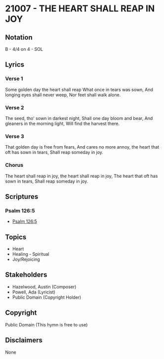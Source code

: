 # 21007 - THE HEART SHALL REAP IN JOY

## Notation

B - 4/4 on 4 - SOL

## Lyrics

### Verse 1

Some golden day the heart shall reap What once in tears was sown, And longing eyes shall never weep, Nor feet shall walk alone.

### Verse 2

The seed, tho' sown in darkest night, Shall one day bloom and bear, And gleaners in the morning light, Will find the harvest there.

### Verse 3

That golden day is free from fears, And cares no more annoy, the heart that oft has sown in tears, Shall reap someday in joy.

### Chorus

The heart shall reap in joy, the heart shall reap in joy, The heart that oft has sown in tears, Shall reap someday in joy.


## Scriptures

### Psalm 126:5

- [Psalm 126:5](https://www.biblegateway.com/passage/?search=Psalm%20126%3A5)


## Topics

- Heart
- Healing - Spiritual
- Joy/Rejoicing

## Stakeholders

- Hazelwood, Austin (Composer)
- Powell, Ada (Lyricist)
- Public Domain (Copyright Holder)

## Copyright

Public Domain
(This hymn is free to use)

## Disclaimers

None

